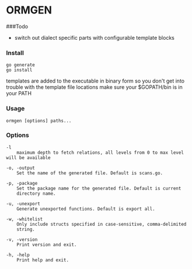 # ORMGEN

###Todo

* switch out dialect specific parts with configurable template blocks  

### Install
```
go generate
go install
```
templates are added to the executable in binary form so you don't get into trouble
with the template file locations
make sure your $GOPATH/bin is in your PATH

### Usage
```
ormgen [options] paths...
```

### Options
```
-l
    maximum depth to fetch relations, all levels from 0 to max level will be available

-o, -output
    Set the name of the generated file. Default is scans.go.

-p, -package
    Set the package name for the generated file. Default is current
    directory name.

-u, -unexport
    Generate unexported functions. Default is export all.

-w, -whitelist
    Only include structs specified in case-sensitive, comma-delimited
    string.

-v, -version
    Print version and exit.

-h, -help
    Print help and exit.
```

